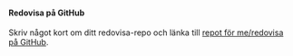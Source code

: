 #### Redovisa på GitHub

Skriv något kort om ditt redovisa-repo och länka till [repot för me/redovisa på GitHub](https://github.com/halj18/oophp).
